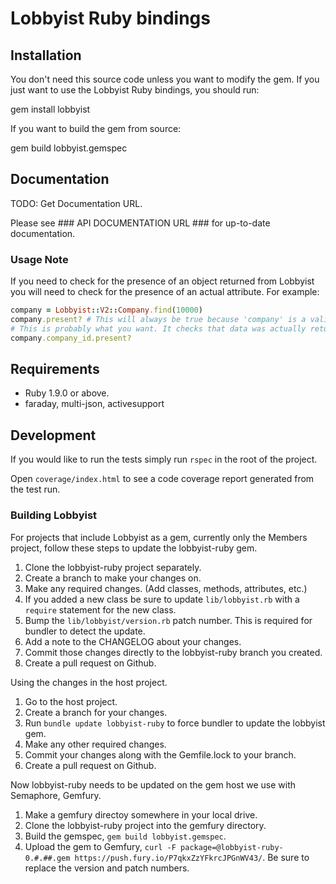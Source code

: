 # Lobbyist Ruby bindings

## Installation

You don't need this source code unless you want to modify the gem. If
you just want to use the Lobbyist Ruby bindings, you should run:

  gem install lobbyist

If you want to build the gem from source:

  gem build lobbyist.gemspec

## Documentation

  TODO: Get Documentation URL.

  Please see ### API DOCUMENTATION URL ### for up-to-date documentation.

### Usage Note

  If you need to check for the presence of an object returned from Lobbyist you will need
  to check for the presence of an actual attribute. For example:

  ```ruby
  company = Lobbyist::V2::Company.find(10000)
  company.present? # This will always be true because 'company' is a valid Lobbyist object.
  # This is probably what you want. It checks that data was actually returned from the API.
  company.company_id.present?
  ```

## Requirements

* Ruby 1.9.0 or above.
* faraday, multi-json, activesupport

## Development

If you would like to run the tests simply run `rspec` in the root of the project.

Open `coverage/index.html` to see a code coverage report generated from the test run.

### Building Lobbyist

For projects that include Lobbyist as a gem, currently only the Members project, follow
these steps to update the lobbyist-ruby gem.

1. Clone the lobbyist-ruby project separately.
2. Create a branch to make your changes on.
3. Make any required changes. (Add classes, methods, attributes, etc.)
4. If you added a new class be sure to update `lib/lobbyist.rb` with a `require` statement for the new class.
5. Bump the `lib/lobbyist/version.rb` patch number. This is required for bundler to detect the update.
6. Add a note to the CHANGELOG about your changes.
7. Commit those changes directly to the lobbyist-ruby branch you created.
8. Create a pull request on Github.

Using the changes in the host project.

1. Go to the host project.
2. Create a branch for your changes.
3. Run `bundle update lobbyist-ruby` to force bundler to update the lobbyist gem.
4. Make any other required changes.
5. Commit your changes along with the Gemfile.lock to your branch.
6. Create a pull request on Github.

Now lobbyist-ruby needs to be updated on the gem host we use with Semaphore, Gemfury.

1. Make a gemfury directoy somewhere in your local drive.
2. Clone the lobbyist-ruby project into the gemfury directory.
3. Build the gemspec, `gem build lobbyist.gemspec`.
4. Upload the gem to Gemfury, `curl -F package=@lobbyist-ruby-0.#.##.gem https://push.fury.io/P7qkxZzYFkrcJPGnWV43/`. Be sure to replace the version and patch numbers.
